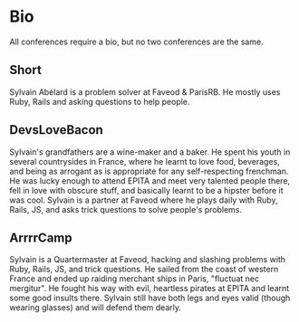 # Bio
All conferences require a bio, but no two conferences are the same.

## Short
Sylvain Abélard is a problem solver at Faveod & ParisRB.
He mostly uses Ruby, Rails and asking questions to help people.

## DevsLoveBacon
Sylvain's grandfathers are a wine-maker and a baker. He spent his youth in several countrysides in France, where he learnt to love food, beverages, and being as arrogant as is appropriate for any self-respecting frenchman.
He was lucky enough to attend EPITA and meet very talented people there, fell in love with obscure stuff, and basically learnt to be a hipster before it was cool.
Sylvain is a partner at Faveod where he plays daily with Ruby, Rails, JS, and asks trick questions to solve people's problems.

## ArrrrCamp
Sylvain is a Quartermaster at Faveod, hacking and slashing problems with Ruby, Rails, JS, and trick questions.
He sailed from the coast of western France and ended up raiding merchant ships in Paris, "fluctuat nec mergitur".
He fought his way with evil, heartless pirates at EPITA and learnt some good insults there.
Sylvain still have both legs and eyes valid (though wearing glasses) and will defend them dearly.
